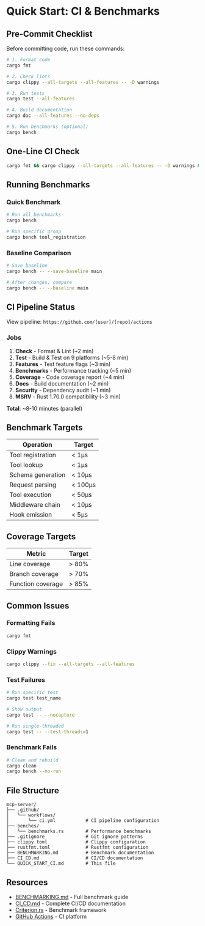 # Quick Start: CI & Benchmarks

## Pre-Commit Checklist

Before committing code, run these commands:

```bash
# 1. Format code
cargo fmt

# 2. Check lints
cargo clippy --all-targets --all-features -- -D warnings

# 3. Run tests
cargo test --all-features

# 4. Build documentation
cargo doc --all-features --no-deps

# 5. Run benchmarks (optional)
cargo bench
```

## One-Line CI Check

```bash
cargo fmt && cargo clippy --all-targets --all-features -- -D warnings && cargo test --all-features
```

## Running Benchmarks

### Quick Benchmark

```bash
# Run all benchmarks
cargo bench

# Run specific group
cargo bench tool_registration
```

### Baseline Comparison

```bash
# Save baseline
cargo bench -- --save-baseline main

# After changes, compare
cargo bench -- --baseline main
```

## CI Pipeline Status

View pipeline: `https://github.com/[user]/[repo]/actions`

### Jobs

1. **Check** - Format & Lint (~2 min)
2. **Test** - Build & Test on 9 platforms (~5-8 min)
3. **Features** - Test feature flags (~3 min)
4. **Benchmarks** - Performance tracking (~5 min)
5. **Coverage** - Code coverage report (~4 min)
6. **Docs** - Build documentation (~2 min)
7. **Security** - Dependency audit (~1 min)
8. **MSRV** - Rust 1.70.0 compatibility (~3 min)

**Total**: ~8-10 minutes (parallel)

## Benchmark Targets

| Operation | Target |
|-----------|--------|
| Tool registration | < 1μs |
| Tool lookup | < 1μs |
| Schema generation | < 10μs |
| Request parsing | < 100μs |
| Tool execution | < 50μs |
| Middleware chain | < 10μs |
| Hook emission | < 5μs |

## Coverage Targets

| Metric | Target |
|--------|--------|
| Line coverage | > 80% |
| Branch coverage | > 70% |
| Function coverage | > 85% |

## Common Issues

### Formatting Fails

```bash
cargo fmt
```

### Clippy Warnings

```bash
cargo clippy --fix --all-targets --all-features
```

### Test Failures

```bash
# Run specific test
cargo test test_name

# Show output
cargo test -- --nocapture

# Run single-threaded
cargo test -- --test-threads=1
```

### Benchmark Fails

```bash
# Clean and rebuild
cargo clean
cargo bench --no-run
```

## File Structure

```
mcp-server/
├── .github/
│   └── workflows/
│       └── ci.yml           # CI pipeline configuration
├── benches/
│   └── benchmarks.rs        # Performance benchmarks
├── .gitignore               # Git ignore patterns
├── clippy.toml              # Clippy configuration
├── rustfmt.toml             # Rustfmt configuration
├── BENCHMARKING.md          # Benchmark documentation
├── CI_CD.md                 # CI/CD documentation
└── QUICK_START_CI.md        # This file
```

## Resources

- [BENCHMARKING.md](./BENCHMARKING.md) - Full benchmark guide
- [CI_CD.md](./CI_CD.md) - Complete CI/CD documentation
- [Criterion.rs](https://bheisler.github.io/criterion.rs/book/) - Benchmark framework
- [GitHub Actions](https://docs.github.com/en/actions) - CI platform
